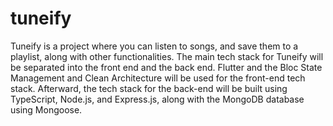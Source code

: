 # tuneify

Tuneify is a project where you can listen to songs, and save them to a playlist, along with other functionalities. The main tech stack for Tuneify will be separated into the front end and the back end. Flutter and the Bloc State Management and Clean Architecture will be used for the front-end tech stack. Afterward, the tech stack for the back-end will be built using TypeScript, Node.js, and Express.js, along with the MongoDB database using Mongoose.
